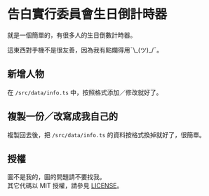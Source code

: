 # 告白實行委員會生日倒計時器
就是一個簡單的，有很多人的生日倒數計時器。

這東西對手機不是很友善，因為我有點爛得用¯\\\_(ツ)\_/¯。

## 新增人物
在 `/src/data/info.ts` 中，按照格式添加／修改就好了。

## 複製一份／改寫成我自己的
複製回去後，把 `/src/data/info.ts` 的資料按格式換掉就好了，很簡單。

## 授權
圖不是我的，圖的問題請不要找我。   
其它代碼以 MIT 授權，請參見 [LICENSE](./LICENSE)。
